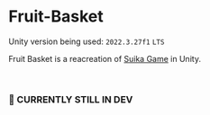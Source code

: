 # Fruit-Basket

Unity version being used: `2022.3.27f1` `LTS`

Fruit Basket is a reacreation of [Suika Game](https://www.nintendo.com/store/products/suika-game-switch/) in Unity.

<br>

### 🔧 CURRENTLY STILL IN DEV